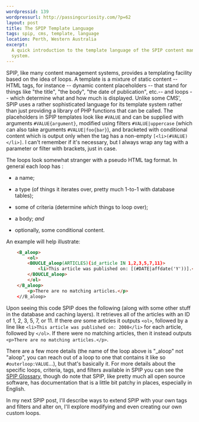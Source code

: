 ```yaml
---
wordpressid: 139
wordpressurl: http://passingcuriosity.com/?p=62
layout: post
title: The SPIP Template Language
tags: spip, cms, template, language
location: Perth, Western Australia
excerpt: 
  A quick introduction to the template language of the SPIP content management
  system.
---
```


SPIP, like many content management systems, provides a templating facility
based on the idea of loops. A template is a mixture of static content -- HTML
tags, for instance -- dynamic content placeholders -- that stand for things
like "the title", "the body", "the date of publication", etc.-- and loops --
which determine what and how much is displayed. Unlike some CMS', SPIP uses a
rather sophisticated language for its template system rather than just
providing a library of PHP functions that can be called. The placeholders in
SPIP templates look like `#VALUE` and can be supplied with arguments
`#VALUE{argument}`, modified using filters `#VALUE|uppercase` (which can also
take arguments `#VALUE|foo{bar}`), and bracketed with conditional content
which is output only when the tag has a non-empty `[<li>(#VALUE)</li>]`. I
can't remember if it's necessary, but I always wrap any tag with a parameter
or filter with brackets, just in case.


The loops look somewhat stranger with a pseudo HTML tag format. In general
each loop has :

- a name;

- a type (of things it iterates over, pretty much 1-to-1 with database
   tables);

- some of criteria (determine *which* things to loop over);

- a body; *and*

- optionally, some conditional content.

An example will help illustrate:

``````html
    <B_aloop>
        <ol>
        <BOUCLE_aloop(ARTICLES){id_article IN 1,2,3,5,7,11}>
            <li>This article was published on: [(#DATE|affdate('Y'))].</li>
        </BOUCLE_aloop>
        </ol>
    </B_aloop>
        <p>There are no matching articles.</p>
    <//B_aloop>
``````

Upon seeing this code SPIP does the following (along with some other stuff in
the database and caching layers). It retrieves all of the articles with an ID
of 1, 2, 3, 5, 7, or 11. If there *are* some articles it outputs `<ol>`,
followed by a line like `<li>This article was published on: 2008</li>` for
each article, followed by `</ol>`. If there were no matching articles, then it
instead outputs `<p>There are no matching articles.</p>`.

There are a few more details (the name of the loop above is "_aloop" not
"aloop", you can reach out of a loop to one that contains it like so
`#outerloop:VALUE`...), but that's basically it. For more details about the
specific loops, criteria, tags, and filters available in SPIP you can see the
[SPIP Glossary](http://www.spip.net/@?lang=en), though do note that SPIP, like
pretty much all open source software, has documentation that is a little bit
patchy in places, especially in English.

In my next SPIP post, I'll describe ways to extend SPIP with your own tags and
filters and alter on, I'll explore modifying and even creating our own custom
loops.
